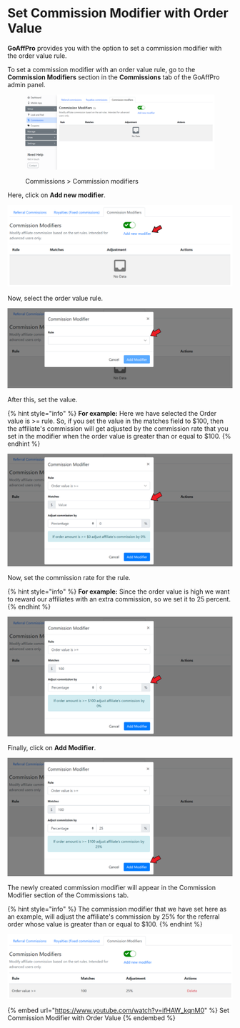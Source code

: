 # Set Commission Modifier with Order Value

**GoAffPro** provides you with the option to set a commission modifier with the order value rule.

To set a commission modifier with an order value rule, go to the **Commission Modifiers** section in the **Commissions** tab of the GoAffPro admin panel.

<figure><img src="../../.gitbook/assets/image (202).png" alt=""><figcaption><p>Commissions > Commission modifiers</p></figcaption></figure>

Here, click on **Add new modifier**.

![Click on Add new modifier](<../../.gitbook/assets/Annotation 2020-05-12 222327.png>)

Now, select the order value rule.

![Select the order value rule](<../../.gitbook/assets/Annotation 2020-05-12 222608.png>)

After this, set the value.

{% hint style="info" %}
**For example:** Here we have selected the Order value is >= rule. So, if you set the value in the matches field to $100, then the affiliate's commission will get adjusted by the commission rate that you set in the modifier when the order value is greater than or equal to $100.&#x20;
{% endhint %}

![Set the value](<../../.gitbook/assets/Annotation 2020-05-13 000444.png>)

Now, set the commission rate for the rule.

{% hint style="info" %}
**For example:** Since the order value is high we want to reward our affiliates with an extra commission, so we set it to 25 percent.
{% endhint %}

![Set the commission rate](<../../.gitbook/assets/Annotation 2020-05-13 002616.png>)

Finally, click on **Add Modifier**.

![Click on Add Modifier](<../../.gitbook/assets/Annotation 2020-05-13 002905.png>)

The newly created commission modifier will appear in the Commission Modifier section of the Commissions tab.&#x20;

{% hint style="info" %}
The commission modifier that we have set here as an example, will adjust the affiliate's commission by 25% for the referral order whose value is greater than or equal to $100.
{% endhint %}

![](<../../.gitbook/assets/image (2914).png>)

{% embed url="https://www.youtube.com/watch?v=ifHAW_kqnM0" %}
Set Commission Modifier with Order Value
{% endembed %}
